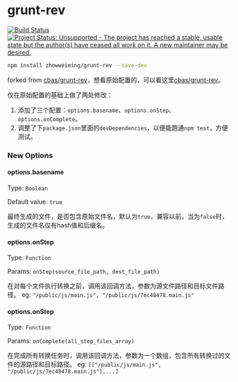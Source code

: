 # grunt-rev

[![Build Status](https://travis-ci.org/cbas/grunt-rev.png)](https://travis-ci.org/cbas/grunt-rev)
[![Project Status: Unsupported - The project has reached a stable, usable state but the author(s) have ceased all work on it. A new maintainer may be desired.](http://www.repostatus.org/badges/latest/unsupported.svg)](http://www.repostatus.org/#unsupported)

```bash
npm install zhowweiming/grunt-rev --save-dev
```

forked from [cbas/grunt-rev](https://github.com/cbas/grunt-rev)，想看原始配置的，可以看这里[cbas/grunt-rev](https://github.com/cbas/grunt-rev)。

仅在原始配置的基础上做了两处修改：

1. 添加了三个配置：`options.basename`、`options.onStep`、`options.onComplete`。
2. 调整了下`package.json`里面的`devDependencies`，以便能跑通`npm test`，方便测试。

### New Options

#### options.basename

Type: `Boolean`

Default value: `true`

最终生成的文件，是否包含原始文件名，默认为`true`，兼容以前，当为`false`时，生成的文件名仅有hash值和后缀名。

#### options.onStep

Type: `Function`

Params: `onStep(source_file_path, dest_file_path)`

在对每个文件执行转换之前，调用该回调方法，参数为源文件路径和目标文件路径。
eg: `"/public/js/main.js", "/public/js/7ec48478.main.js"`

#### options.onStep

Type: `Function`

Params: `onComplete(all_step_files_array)`

在完成所有转换任务时，调用该回调方法，参数为一个数组，包含所有转换过的文件的源路径和目标路径。
eg: `[["/public/js/main.js", "/public/js/7ec48478.main.js"],...]`

